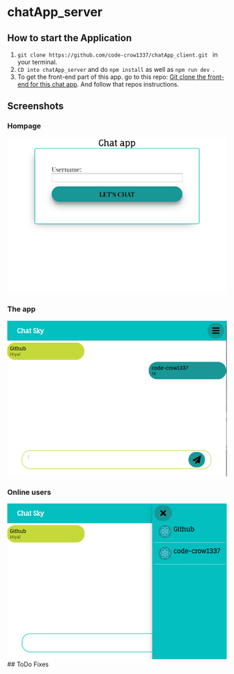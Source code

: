 # chatApp_server

## How to start the Application
1. ```git clone https://github.com/code-crow1337/chatApp_client.git ``` in your terminal.
2. ```CD into chatApp_server``` and do ```npm install``` as well as ```npm run dev ```. 
3. To get the front-end part of this app. go to this repo: [Git clone the front-end for this chat app](https://github.com/code-crow1337/chatApp_client.git). And follow that repos instructions. 

## Screenshots

### Hompage
<img alt="log in with username" src="https://github.com/code-crow1337/chatApp_server/blob/develop/chatApp_homepage.PNG" />

### The app
<img alt="conversation screen" src="https://github.com/code-crow1337/chatApp_server/blob/develop/chatApp_conversation.PNG"  />

### Online users
<img alt="see all users who is online" src="https://github.com/code-crow1337/chatApp_server/blob/develop/chatApp_online.PNG" />
## ToDo Fixes

